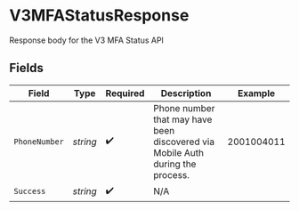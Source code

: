 # V3MFAStatusResponse

Response body for the V3 MFA Status API


## Fields

| Field                                                                          | Type                                                                           | Required                                                                       | Description                                                                    | Example                                                                        |
| ------------------------------------------------------------------------------ | ------------------------------------------------------------------------------ | ------------------------------------------------------------------------------ | ------------------------------------------------------------------------------ | ------------------------------------------------------------------------------ |
| `PhoneNumber`                                                                  | *string*                                                                       | :heavy_check_mark:                                                             | Phone number that may have been discovered via Mobile Auth during the process. | 2001004011                                                                     |
| `Success`                                                                      | *string*                                                                       | :heavy_check_mark:                                                             | N/A                                                                            |                                                                                |